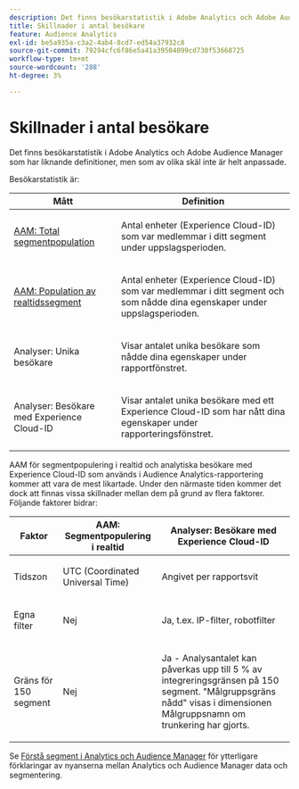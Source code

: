 ```yaml
---
description: Det finns besökarstatistik i Adobe Analytics och Adobe Audience Manager som har liknande definitioner, men som av olika skäl inte är helt anpassade.
title: Skillnader i antal besökare
feature: Audience Analytics
exl-id: be5a935a-c3a2-4ab4-8cd7-ed54a37932c8
source-git-commit: 79294cfc6f86e5a41a39504099cd730f53668725
workflow-type: tm+mt
source-wordcount: '288'
ht-degree: 3%

---
```


# Skillnader i antal besökare

Det finns besökarstatistik i Adobe Analytics och Adobe Audience Manager som har liknande definitioner, men som av olika skäl inte är helt anpassade.

Besökarstatistik är:

<table id="table_F9FE107A89934C3B854C55D7D76AC6E8"> 
 <thead> 
  <tr> 
   <th colname="col2" class="entry"> Mått </th> 
   <th colname="col3" class="entry"> Definition </th> 
  </tr>
 </thead>
 <tbody> 
  <tr> 
   <td colname="col2"> <p><a href="https://experienceleague.adobe.com/docs/audience-manager/user-guide/features/segments/segment-builder-data.html"  > AAM: Total segmentpopulation</a> </p> </td> 
   <td colname="col3"> <p>Antal enheter (Experience Cloud-ID) som var medlemmar i ditt segment under uppslagsperioden. </p> </td> 
  </tr> 
  <tr> 
   <td colname="col2"> <p><a href="https://experienceleague.adobe.com/docs/audience-manager/user-guide/features/segments/segment-builder-data.html"  > AAM: Population av realtidssegment</a> </p> </td> 
   <td colname="col3"> <p>Antal enheter (Experience Cloud-ID) som var medlemmar i ditt segment och som nådde dina egenskaper under uppslagsperioden. </p> </td> 
  </tr> 
  <tr> 
   <td colname="col2"> <p>Analyser: Unika besökare </p> </td> 
   <td colname="col3"> <p>Visar antalet unika besökare som nådde dina egenskaper under rapportfönstret. </p> </td> 
  </tr> 
  <tr> 
   <td colname="col2"> <p>Analyser: Besökare med Experience Cloud-ID </p> </td> 
   <td colname="col3"> <p>Visar antalet unika besökare med ett Experience Cloud-ID som har nått dina egenskaper under rapporteringsfönstret. </p> </td> 
  </tr> 
 </tbody> 
</table>

AAM för segmentpopulering i realtid och analytiska besökare med Experience Cloud-ID som används i Audience Analytics-rapportering kommer att vara de mest likartade. Under den närmaste tiden kommer det dock att finnas vissa skillnader mellan dem på grund av flera faktorer. Följande faktorer bidrar:

<table id="table_A391B37CC077456F8BB83BAA3C640EF6"> 
 <thead> 
  <tr> 
   <th colname="col1" class="entry"> Faktor </th> 
   <th colname="col2" class="entry"> AAM: Segmentpopulering i realtid </th> 
   <th colname="col3" class="entry"> Analyser: Besökare med Experience Cloud-ID </th> 
  </tr>
 </thead>
 <tbody> 
  <tr> 
   <td colname="col1"> <p>Tidszon </p> </td> 
   <td colname="col2"> <p>UTC (Coordinated Universal Time) </p> </td> 
   <td colname="col3"> <p>Angivet per rapportsvit </p> </td> 
  </tr> 
  <tr> 
   <td colname="col1"> <p>Egna filter </p> </td> 
   <td colname="col2"> <p>Nej </p> </td> 
   <td colname="col3"> <p>Ja, t.ex. IP-filter, robotfilter </p> </td> 
  </tr> 
  <tr> 
   <td colname="col1"> <p>Gräns för 150 segment </p> </td> 
   <td colname="col2"> <p>Nej </p> </td> 
   <td colname="col3"> <p>Ja - Analysantalet kan påverkas upp till 5 % av integreringsgränsen på 150 segment. "Målgruppsgräns nådd" visas i dimensionen Målgruppsnamn om trunkering har gjorts. </p> </td> 
  </tr> 
 </tbody> 
</table>

Se [Förstå segment i Analytics och Audience Manager](/help/integrate/c-audience-analytics/aam-analytics-segments.md) för ytterligare förklaringar av nyanserna mellan Analytics och Audience Manager data och segmentering.
